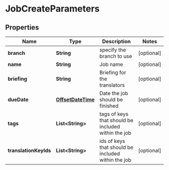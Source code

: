 

# JobCreateParameters

## Properties

Name | Type | Description | Notes
------------ | ------------- | ------------- | -------------
**branch** | **String** | specify the branch to use |  [optional]
**name** | **String** | Job name |  [optional]
**briefing** | **String** | Briefing for the translators |  [optional]
**dueDate** | [**OffsetDateTime**](OffsetDateTime.md) | Date the job should be finished |  [optional]
**tags** | **List&lt;String&gt;** | tags of keys that should be included within the job |  [optional]
**translationKeyIds** | **List&lt;String&gt;** | ids of keys that should be included within the job |  [optional]



